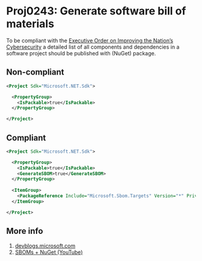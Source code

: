 # Proj0243: Generate software bill of materials
To be compliant with the [Executive Order on Improving the Nation’s Cybersecurity](https://www.whitehouse.gov/briefing-room/presidential-actions/2021/05/12/executive-order-on-improving-the-nations-cybersecurity/)
a detailed list of all components and dependencies in a software project should
be published with (NuGet) package.

## Non-compliant
``` xml
<Project Sdk="Microsoft.NET.Sdk">

  <PropertyGroup>
    <IsPackable>true</IsPackable>
  </PropertyGroup>

</Project>
```

## Compliant
``` xml
<Project Sdk="Microsoft.NET.Sdk">

  <PropertyGroup>
    <IsPackable>true</IsPackable>
    <GenerateSBOM>true</GenerateSBOM>
  </PropertyGroup>
  
  <ItemGroup>
    <PackageReference Include="Microsoft.Sbom.Targets" Version="*" PrivateAssets="all" />
  </ItemGroup>

</Project>
```

## More info
1. [devblogs.microsoft.com](https://devblogs.microsoft.com/engineering-at-microsoft/microsoft-open-sources-software-bill-of-materials-sbom-generation-tool/)
2. [SBOMs + NuGet (YouTube)](https://youtu.be/uljRikE6uTU&t=630s)
